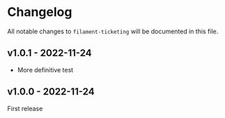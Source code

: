 # Changelog

All notable changes to `filament-ticketing` will be documented in this file.

## v1.0.1 - 2022-11-24

- More definitive test

## v1.0.0 - 2022-11-24

First release
